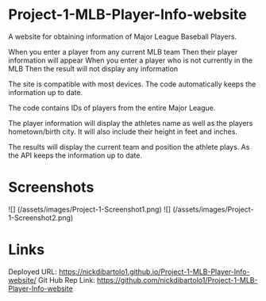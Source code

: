 # Project-1-MLB-Player-Info-website
A website for obtaining information of Major League Baseball Players.

When you enter a player from any current MLB team
Then their player information will appear
When you enter a player who is not currently in the MLB
Then the result will not display any information

The site is compatible with most devices. The code automatically keeps the information up to date.

The code contains IDs of players from the entire Major League. 

The player information will display the athletes name as well as the players hometown/birth city. It will also include their height in feet and inches. 

The results will display the current team and position the athlete plays. As the API keeps the information up to date.

# Screenshots

![] (/assets/images/Project-1-Screenshot1.png)
![] (/assets/images/Project-1-Screenshot2.png)

# Links
Deployed URL: https://nickdibartolo1.github.io/Project-1-MLB-Player-Info-website/
Git Hub Rep Link: https://github.com/nickdibartolo1/Project-1-MLB-Player-Info-website


